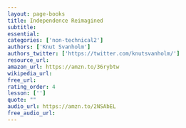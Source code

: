 ```yaml
---
layout: page-books
title: Independence Reimagined
subtitle: 
essential: 
categories: ['non-technical2']
authors: ['Knut Svanholm']
authors_twitter: ['https://twitter.com/knutsvanholm/']
resource_url: 
amazon_url: https://amzn.to/36rybtw
wikipedia_url: 
free_url: 
rating_order: 4
lesson: ['']
quote: ""
audio_url: https://amzn.to/2NSAbEL
free_audio_url: 
---
```

